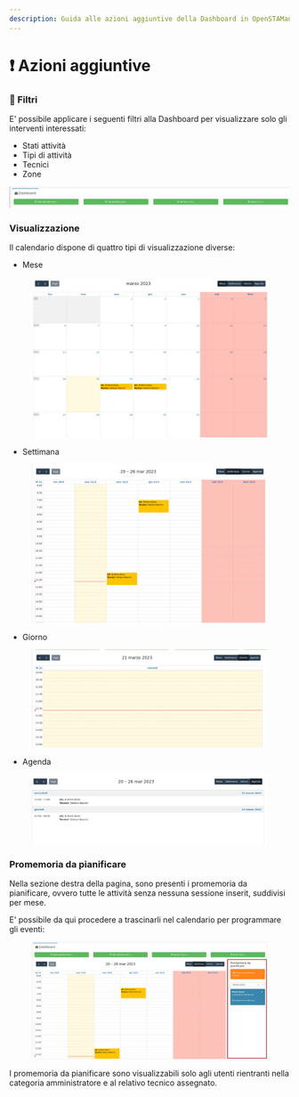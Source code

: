 ```yaml
---
description: Guida alle azioni aggiuntive della Dashboard in OpenSTAManager
---
```


# ❗ Azioni aggiuntive

### 🔦 Filtri

E' possibile applicare i seguenti filtri alla Dashboard per visualizzare solo gli interventi interessati:

* Stati attività
* Tipi di attività
* Tecnici
* Zone

![](<../../../.gitbook/assets/immagine (507).png>)

### Visualizzazione

Il calendario dispone di quattro tipi di visualizzazione diverse:

* Mese

<figure><img src="../../../.gitbook/assets/immagine (350).png" alt=""><figcaption></figcaption></figure>

* Settimana

<figure><img src="../../../.gitbook/assets/immagine (313).png" alt=""><figcaption></figcaption></figure>

* Giorno

<figure><img src="../../../.gitbook/assets/immagine (357).png" alt=""><figcaption></figcaption></figure>

* Agenda

<figure><img src="../../../.gitbook/assets/immagine (337).png" alt=""><figcaption></figcaption></figure>

### Promemoria da pianificare

Nella sezione destra della pagina, sono presenti i promemoria da pianificare, ovvero tutte le attività senza nessuna sessione inserit, suddivisi per mese.

E' possibile da qui procedere a trascinarli nel calendario per programmare gli eventi:

<figure><img src="../../../.gitbook/assets/immagine (376).png" alt=""><figcaption></figcaption></figure>

I promemoria da pianificare sono visualizzabili solo agli utenti rientranti nella categoria amministratore e al relativo tecnico assegnato.
